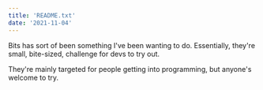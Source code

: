 ```yaml
---
title: 'README.txt'
date: '2021-11-04'
---
```


Bits has sort of been something I've been wanting to do. Essentially, they're small, bite-sized, challenge for devs to try out.

They're mainly targeted for people getting into programming, but anyone's welcome to try.

